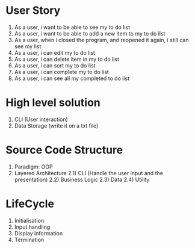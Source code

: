 # User Story
1) As a user, i want to be able to see my to do list
2) As a user, i want to be able to add a new item to my to do list
3) As a user, when i closed the program, and reopened it again, i still can see my list
4) As a user, i can edit my to do list
5) As a user, i can delete item in my to do list
6) As a user, i can sort my to do list
7) As a user, i can complete my to do list
8) As a user, i can see all my completed to do list

# High level solution 
1) CLI (User interaction)
2) Data Storage (write it on a txt file)

# Source Code Structure
1) Paradigm: OOP
2) Layered Architecture 
    2.1) CLI (Handle the user input and the presentation)
    2.2) Business Logic
    2.3) Data
    2.4) Utility

# LifeCycle
1) Initialisation
2) Input handling
3) Display information
4) Termination
